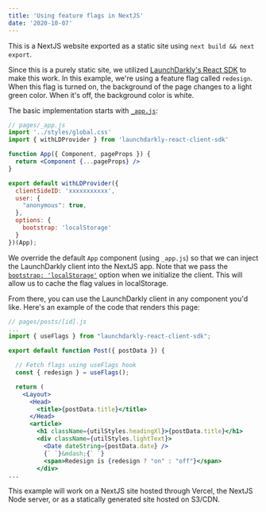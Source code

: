 ```yaml
---
title: 'Using feature flags in NextJS'
date: '2020-10-07'
---
```


This is a NextJS website exported as a static site using `next build && next export`.

Since this is a purely static site, we utilized [LaunchDarkly's React SDK](https://docs.launchdarkly.com/sdk/client-side/react) to make this work. In this example, we're using a feature flag called `redesign`. When this flag is turned on, the background of the page changes to a light green color. When it's off, the background color is white.

The basic implementation starts with [`_app.js`](https://nextjs.org/docs/advanced-features/custom-app):

```jsx
// pages/_app.js
import '../styles/global.css'
import { withLDProvider } from 'launchdarkly-react-client-sdk'

function App({ Component, pageProps }) {
  return <Component {...pageProps} />
}

export default withLDProvider({
  clientSideID: 'xxxxxxxxxxx',
  user: {
    "anonymous": true,
  },
  options: {
    bootstrap: 'localStorage'
  }
})(App);
```

We override the default `App` component (using `_app.js`) so that we can inject the LaunchDarkly client into the NextJS app. Note that we pass the [`bootstrap: 'localStorage'`](https://docs.launchdarkly.com/sdk/client-side/javascript#bootstrapping) option when we initialize the client. This will allow us to cache the flag values in localStorage.

From there, you can use the LaunchDarkly client in any component you'd like. Here's an example of the code that renders this page:

```jsx
// pages/posts/[id].js
...
import { useFlags } from "launchdarkly-react-client-sdk";

export default function Post({ postData }) {

  // Fetch flags using useFlags hook
  const { redesign } = useFlags();

  return (
    <Layout>
      <Head>
        <title>{postData.title}</title>
      </Head>
      <article>
        <h1 className={utilStyles.headingXl}>{postData.title}</h1>
        <div className={utilStyles.lightText}>
          <Date dateString={postData.date} />
          {` `}&mdash;{` `}
          <span>Redesign is {redesign ? "on" : "off"}</span>
        </div>
...
```

This example will work on a NextJS site hosted through Vercel, the NextJS Node server, or as a statically generated site hosted on S3/CDN.